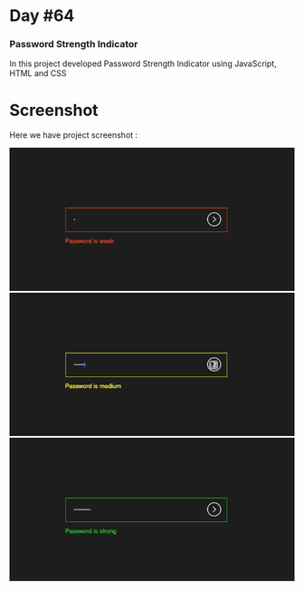 # Day #64

### Password Strength Indicator
In this project developed Password Strength Indicator using JavaScript, HTML and CSS

# Screenshot
Here we have project screenshot :

![screenshot](screenshot-1.png)
![screenshot](screenshot-2.png)
![screenshot](screenshot-3.png)